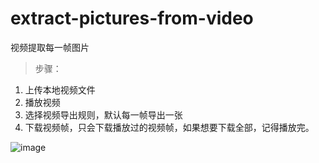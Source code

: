 # extract-pictures-from-video
视频提取每一帧图片
> 步骤：
1. 上传本地视频文件
2. 播放视频
3. 选择视频导出规则，默认每一帧导出一张
4. 下载视频帧，只会下载播放过的视频帧，如果想要下载全部，记得播放完。

![image](https://user-images.githubusercontent.com/32627250/222380014-2705bf43-aec3-4cf2-bd54-37c4865da1a2.png)
